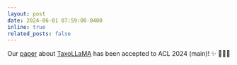 ```yaml
---
layout: post
date: 2024-06-01 07:59:00-0400
inline: true
related_posts: false
---
```


Our [paper](https://arxiv.org/abs/2403.09207) about [TaxoLLaMA](https://huggingface.co/VityaVitalich/TaxoLLaMA-bench) has been accepted to ACL 2024 (main)! :sparkles: 🎉🎉🎉

